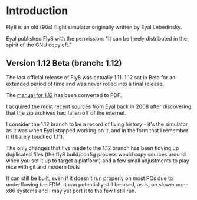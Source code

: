 # Introduction

Fly8 is an old (90s) flight simulator originally written by Eyal
Lebedinsky.

Eyal published Fly8 with the permission: "It can be freely distributed in
the spirit of the GNU copyleft."

## Version 1.12 Beta (branch: 1.12)

The last official release of Fly8 was actually 1.11.  1.12 sat in Beta for
an extended period of time and was never rolled into a final release.

The [manual for 1.12](/docs/fly8-1.12.pdf) has been converted to PDF.

I acquired the most recent sources from Eyal back in 2008 after discovering
that the zip archives had fallen off of the internet.

I consider the 1.12 branch to be a record of living history - it's the
simulator as it was when Eyal stopped working on it, and in the form that
I remember it (I barely touched 1.11).

The only changes that I've made to the 1.12 branch has been tidying up
duplicated files (the fly8 build/config process would copy sources around
when you set it up to target a platform) and a few small adjustments to
play nice with git and modern tools

It can still be built, even if it doesn't run properly on most PCs due to
underflowing the FDM.  It can potentially still be used, as is, on slower
non-x86 systems and I may yet port it to the few I still run.

